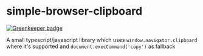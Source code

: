 # simple-browser-clipboard

[![Greenkeeper badge](https://badges.greenkeeper.io/bjesuiter/simple-browser-clipboard.svg)](https://greenkeeper.io/)

A small typescript/javascript library which uses `window.navigator.clipboard` where it's supported and `document.execCommand('copy')` as fallback
